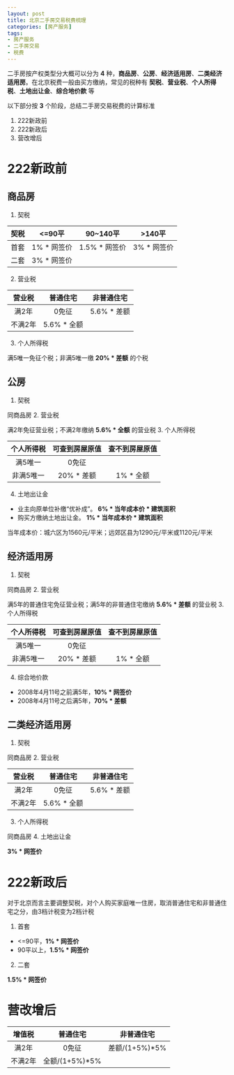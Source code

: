 ```yaml
---
layout: post
title: 北京二手房交易税费梳理
categories: [房产服务]
tags:
- 房产服务
- 二手房交易
- 税费
---
```


二手房按产权类型分大概可以分为 **4** 种，**商品房**、**公房**、**经济适用房**、**二类经济适用房**。在北京税费一般由买方缴纳，常见的税种有 **契税**、**营业税**、**个人所得税**、**土地出让金**、**综合地价款** 等

以下部分按 **3** 个阶段，总结二手房交易税费的计算标准

1. 222新政前
2. 222新政后
3. 营改增后

# 222新政前

## 商品房

1. 契税

| 契税 | <=90平 | 90~140平 | >140平 |
| :---: | :---: | :---: | :---: |
| 首套 | 1% * 网签价 | 1.5% * 网签价 | 3% * 网签价 |
| 二套 | 3% * 网签价 |
2. 营业税

| 营业税 | 普通住宅 | 非普通住宅 |
| :---: | :---: | :---: |
| 满2年 | 0免征 | 5.6% * 差额 |
| 不满2年 | 5.6% * 全额 |
3. 个人所得税

满5唯一免征个税；非满5唯一缴 **20% * 差额** 的个税

## 公房

1. 契税

同商品房
2. 营业税

满2年免征营业税；不满2年缴纳 **5.6% * 全额** 的营业税
3. 个人所得税

| 个人所得税 | 可查到房屋原值 | 查不到房屋原值 |
| :---: | :---: | :---: |
| 满5唯一 | 0免征 |
| 非满5唯一 | 20% * 差额 | 1% * 全额 |
4. 土地出让金

- 业主向原单位补缴“优补成”。 **6% * 当年成本价 * 建筑面积**
- 购买方缴纳土地出让金。 **1% * 当年成本价 * 建筑面积**

当年成本价：城六区为1560元/平米；远郊区县为1290元/平米或1120元/平米

## 经济适用房

1. 契税

同商品房
2. 营业税

满5年的普通住宅免征营业税；满5年的非普通住宅缴纳 **5.6% * 差额** 的营业税
3. 个人所得税

| 个人所得税 | 可查到房屋原值 | 查不到房屋原值 |
| :---: | :---: | :---: |
| 满5唯一 | 0免征 |
| 非满5唯一 | 20% * 差额 | 1% * 全额 |
4. 综合地价款

- 2008年4月11号之前满5年，**10% * 网签价**
- 2008年4月11号之后满5年，**70% * 差额**

## 二类经济适用房

1. 契税

同商品房
2. 营业税

| 营业税 | 普通住宅 | 非普通住宅 |
| :---: | :---: | :---: |
| 满2年 | 0免征 | 5.6% * 差额 |
| 不满2年 | 5.6% * 全额 |
3. 个人所得税

同商品房
4. 土地出让金

**3% * 网签价**

# 222新政后

对于北京而言主要调整契税，对个人购买家庭唯一住房，取消普通住宅和非普通住宅之分，由3档计税变为2档计税

1. 首套

- <=90平，**1% * 网签价**
- 90平以上，**1.5% * 网签价**
2. 二套

**1.5% * 网签价**

# 营改增后

| 增值税 | 普通住宅 | 非普通住宅 |
| :---: | :---: | :---: |
| 满2年 | 0免征 | 差额/(1+5%)*5% |
| 不满2年 | 全额/(1+5%)*5% |
